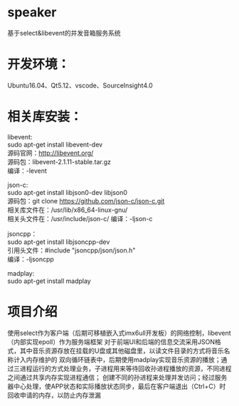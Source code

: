 # speaker
基于select&amp;libevent的并发音箱服务系统

# 开发环境：
  Ubuntu16.04、Qt5.12、vscode、SourceInsight4.0
# 相关库安装：
  libevent: \
  sudo apt-get install libevent-dev \
  源码官网：http://libevent.org/ \
  源码包：libevent-2.1.11-stable.tar.gz \
  编译：-levent

  json-c: \
  sudo apt-get install libjson0-dev libjson0 \
  源码包：git clone https://github.com/json-c/json-c.git \
  相关库文件在：/usr/lib/x86_64-linux-gnu/  \
  相关头文件在：/usr/include/json-c/ 
  编译：-ljson-c

  jsoncpp：\
  sudo apt-get install libjsoncpp-dev  \
  引用头文件：#include "jsoncpp/json/json.h"  \
  编译：-ljsoncpp

  madplay:  \
  sudo apt-get install madplay
# 项目介绍
   使用select作为客户端（后期可移植嵌入式imx6ull开发板）的网络控制，libevent（内部实现epoll）作为服务端框架
   对于前端UI和后端的信息交流采用JSON格式，其中音乐资源存放在挂载的U盘或其他磁盘里，以读文件目录的方式将音乐名称计入内存维护的
   双向循环链表中，后期使用madplay实现音乐资源的播放；通过三进程运行的方式处理业务，子进程用来等待回收孙进程播放的资源，不同进程之间通过共享内存实现进程通信；
   创建不同的孙进程来处理并发访问；经过服务器中心处理，使APP状态和实际播放状态同步，最后在客户端退出（Ctrl+C）时回收申请的内存，以防止内存泄漏
